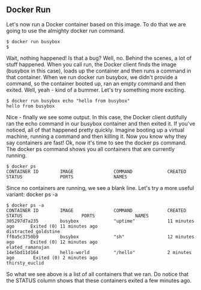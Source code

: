 ## Docker Run

Let's now run a Docker container based on this image. To do that we are going to use the almighty docker run command.

    $ docker run busybox
    $
   
Wait, nothing happened! Is that a bug? Well, no. Behind the scenes, a lot of stuff happened. When you call run, the Docker client finds the image (busybox in this case), loads up the container and then runs a command in that container. When we run docker run busybox, we didn't provide a command, so the container booted up, ran an empty command and then exited. Well, yeah - kind of a bummer. Let's try something more exciting.

    $ docker run busybox echo "hello from busybox"
    hello from busybox
    
Nice - finally we see some output. In this case, the Docker client dutifully ran the echo command in our busybox container and then exited it. If you've noticed, all of that happened pretty quickly. Imagine booting up a virtual machine, running a command and then killing it. Now you know why they say containers are fast! Ok, now it's time to see the docker ps command. The docker ps command shows you all containers that are currently running.

    $ docker ps
    CONTAINER ID        IMAGE               COMMAND             CREATED             STATUS              PORTS               NAMES

Since no containers are running, we see a blank line. Let's try a more useful variant: docker ps -a
    
    $ docker ps -a
    CONTAINER ID        IMAGE               COMMAND             CREATED             STATUS                      PORTS               NAMES
    305297d7a235        busybox             "uptime"            11 minutes ago      Exited (0) 11 minutes ago                       distracted_goldstine
    ff0a5c3750b9        busybox             "sh"                12 minutes ago      Exited (0) 12 minutes ago                       elated_ramanujan
    14e5bd11d164        hello-world         "/hello"            2 minutes ago       Exited (0) 2 minutes ago                        thirsty_euclid

So what we see above is a list of all containers that we ran. Do notice that the STATUS column shows that these containers exited a few minutes ago.